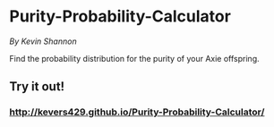 Purity-Probability-Calculator
======
*By Kevin Shannon*  

Find the probability distribution for the purity of your Axie offspring.

Try it out!
------

### http://kevers429.github.io/Purity-Probability-Calculator/
